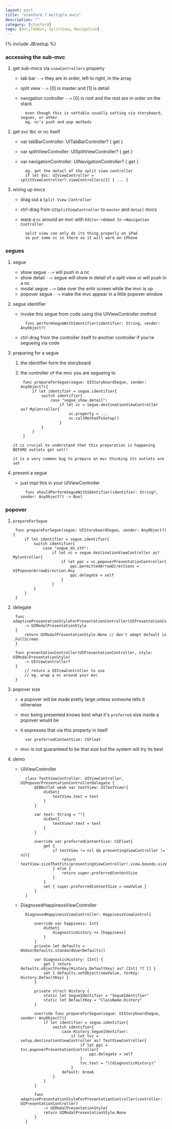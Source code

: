 ```yaml
---
layout: post
title: "stanford 7 multiple mvcs"
description: ""
category: [stanford]
tags: [mvc,TabBar, SplitView, Navigation]
---
```

{% include JB/setup %}

### accessing the sub-mvc

1. get sub-mvcs via `viewControllers` property

    * tab bar `-->` they are in order, left to right, in the array
    * split view `-->` [0] is master and [1] is detail
    * navigation controller `-->` [0] is root and the rest are in order on the stack

            even though this is settable usually setting via storyboard, segues, or other
            eg. nc's push and pop methods

1. get svc tbc or nc itself

    * var tabBarController: UITabBarController? { get }
    * var splitViewController: UISplitViewController? { get }
    * var navigationController: UINavigationController? { get }

            eg. get the detail of the split view controller
            if let dvc: UIViewController = splitViewController?.viewControllers[1] { ... }

1. wiring up mvcs

    * drag out a `Split View Controller`
    * ctrl-drag from `UISplitViewController` to `master` and `detail` mvcs
    * warp a `nc`  around an mvc with `Editor->Embed In->Navigation Controller`

            split view can only do its thing properly on iPad
            so put some nc in there so it will work on iPhone

### segues

1. segue

    * show segue `-->` will push in a nc
    * show detail `-->` segue will show in detail of a split view or will push in a nc
    * modal segue `-->` take over the entir screen while the mvc is up
    * popover segue `-->` make the mvc appear in a little popover window

1. segue identifier

    * invoke this segue from code using this UIViewController method

            func performSegueWithIdentifier(identifier: String, sender: AnyObject?)

    * ctrl-drag from the controller itself to another controller if you're segueing via code

1. preparing for a segue

    1. the identifier form the storyboard
    2. the controller of the mvc you are segueing to

            func prepareForSegue(segue: UIStoryboardSegue, sender: AnyObject?){
                if let identifier = segue.identifier{
                    switch identifier{
                        case "segue_show_detail":
                            if let vc = segue.destinationViewController as? MyController{
                                vc.property = ...
                                vc.callMethodToSetup()
                            }
                    }
                }
            }

    `it is crucial to understand that this preparation is happening BEFORE outlets get set!!`

    `it is a very common bug to prepare an mvc thinking its outlets are set`

1. prevent a segue

    * just impl this in your UIViewController

            func shouldPerformSegueWithIdentifier(identifier: String?, sender: AnyObject?) -> Bool

### popover

1. `prepareForSegue`

        func prepareForSegue(segue: UIStoryboardSegue, sender: AnyObject?){
            if let identifier = segue.identifier{
                switch identifier{
                    case "segue_do_sth":
                        if let vc = segue.destinationViewController as? MyController{
                            if let ppc = vc.popoverPresentationController{
                                ppc.permittedArrowDirections = UIPopoverArrowDirection.Any
                                ppc.delegate = self
                            }
                        }
                }
            }
        }

1. delegate

        func adaptivePresentationStyleForPresentationController(UIPresentationController)
            -> UIModalPresentationStyle
        {
            return UIModalPresentationStyle.None // don't adapt default is .FullScreen
        }

        func presentationController(UIPresentationController, style: UIModalPresentationStyle)
            -> UIViewController?
        {
            // return a UIViewController to use
            // eg. wrap a nc around your mvc
        }

1. popover size

    * a popover will be made pretty large unless someone tells it otherwise
    * mvc being presented knows best what it's `preferred` size inside a popover would be
    * it expresses that via this property in itself

            var preferredContentSize: CGFloat

    * mvc is not guaranteed to be that size but the system will try its best

1. demo

    * UIViewController

            class TextViewController: UIViewController, UIPopoverPresentationControllerDelegate {
                @IBOutlet weak var textView: UITextView!{
                    didSet{
                        textView.text = text
                    }
                }

                var text: String = ""{
                    didSet{
                        textView?.text = text
                    }
                }

                override var preferredContentSize: CGFloat{
                    get {
                        if textView != nil && presentingViewController != nil{
                            return textView.sizeThatFits(presentingViewController!.view.bounds.size)
                        } else {
                            return super.preferredContentSize
                        }
                    }
                    set { super.preferredContentSize = newValue }
                }
            }

    * DiagnosedHappinessViewController

            DiagnosedHappinessViewController: HappinessViewControl{

                override var happiness: Int{
                    didSet{
                        diagnosticHistory += [happiness]
                    }
                }
                private let defaults = NSUserDefaults.standardUserDefaults()

                var diagnosticHistory: [Int] {
                    get { return defaults.objectForKey(History.DefaultKey) as? [Int] ?? [] }
                    set { defaults.setObject(newValue, forKey: History.DefaultKey) }
                }

                private struct History {
                    static let SegueIdentifier = "SegueIdentifier"
                    static let DefaultKey = "ClassName.History"
                }

                override func prepareForSegue(segue: UIStoryboardSegue, sender: AnyObject?){
                    if let identifier = segue.identifier{
                        switch identifier{
                            case History.SegueIdentifier:
                                if let tvc = setup.destinationViewController as? TextViewController{
                                    if let ppc = tvc.popoverPresentationController{
                                        ppc.delegate = self
                                    }
                                    tvc.text = "\(diagnosticHistory)"
                                }
                            default: break
                        }
                    }
                }

                func adaptivePresentationStyleForPresentationController(controller: UIPresentationController)
                    -> UIModalPresentationStyle{
                    return UIModalPresentationStyle.None
                }
            }